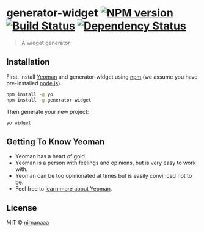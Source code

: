 # generator-widget [![NPM version][npm-image]][npm-url] [![Build Status][travis-image]][travis-url] [![Dependency Status][daviddm-image]][daviddm-url]
> A widget generator

## Installation

First, install [Yeoman](http://yeoman.io) and generator-widget using [npm](https://www.npmjs.com/) (we assume you have pre-installed [node.js](https://nodejs.org/)).

```bash
npm install -g yo
npm install -g generator-widget
```

Then generate your new project:

```bash
yo widget
```

## Getting To Know Yeoman

 * Yeoman has a heart of gold.
 * Yeoman is a person with feelings and opinions, but is very easy to work with.
 * Yeoman can be too opinionated at times but is easily convinced not to be.
 * Feel free to [learn more about Yeoman](http://yeoman.io/).

## License

MIT © [nirnanaaa](https://github.com/nirnanaaa)


[npm-image]: https://badge.fury.io/js/generator-widget.svg
[npm-url]: https://npmjs.org/package/generator-widget
[travis-image]: https://travis-ci.org/nirnanaaa/generator-widget.svg?branch=master
[travis-url]: https://travis-ci.org/nirnanaaa/generator-widget
[daviddm-image]: https://david-dm.org/nirnanaaa/generator-widget.svg?theme=shields.io
[daviddm-url]: https://david-dm.org/nirnanaaa/generator-widget
